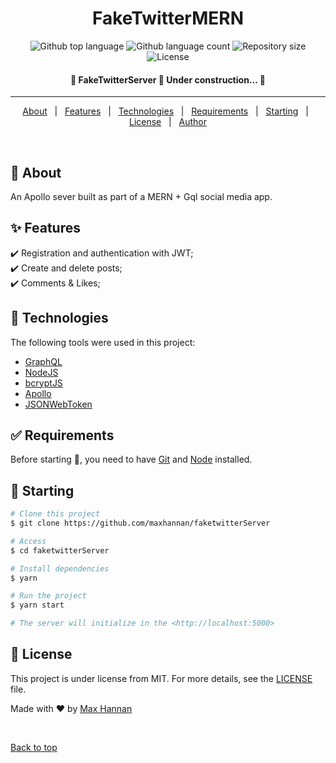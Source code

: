 <h1 align="center">FakeTwitterMERN</h1>

<p align="center">
  <img alt="Github top language" src="https://img.shields.io/github/languages/top/maxhannan/faketwitterServer?color=56BEB8">

  <img alt="Github language count" src="https://img.shields.io/github/languages/count/maxhannan/faketwitterServer?color=56BEB8">

  <img alt="Repository size" src="https://img.shields.io/github/repo-size/maxhannan/faketwitterServer?color=56BEB8">

  <img alt="License" src="https://img.shields.io/github/license/maxhannan/faketwitterServer?color=56BEB8">

  <!-- <img alt="Github issues" src="https://img.shields.io/github/issues/{{YOUR_GITHUB_USERNAME}}/faketwittermern?color=56BEB8" /> -->

  <!-- <img alt="Github forks" src="https://img.shields.io/github/forks/{{YOUR_GITHUB_USERNAME}}/faketwittermern?color=56BEB8" /> -->

  <!-- <img alt="Github stars" src="https://img.shields.io/github/stars/{{YOUR_GITHUB_USERNAME}}/faketwittermern?color=56BEB8" /> -->
</p>

<!-- Status -->

<h4 align="center"> 
	🚧  FakeTwitterServer 🚀 Under construction...  🚧
</h4>

<hr>

<p align="center">
  <a href="#dart-about">About</a> &#xa0; | &#xa0; 
  <a href="#sparkles-features">Features</a> &#xa0; | &#xa0;
  <a href="#rocket-technologies">Technologies</a> &#xa0; | &#xa0;
  <a href="#white_check_mark-requirements">Requirements</a> &#xa0; | &#xa0;
  <a href="#checkered_flag-starting">Starting</a> &#xa0; | &#xa0;
  <a href="#memo-license">License</a> &#xa0; | &#xa0;
  <a href="https://github.com/{{YOUR_GITHUB_USERNAME}}" target="_blank">Author</a>
</p>

<br>

## :dart: About

An Apollo sever built as part of a MERN + Gql social media app.

## :sparkles: Features

:heavy_check_mark: Registration and authentication with JWT;\
:heavy_check_mark: Create and delete posts;\
:heavy_check_mark: Comments & Likes;

## :rocket: Technologies

The following tools were used in this project:

- [GraphQL](https://graphql.org/)
- [NodeJS](https://nodejs.org/en/)
- [bcryptJS](https://www.npmjs.com/package/bcrypt)
- [Apollo](https://www.apollographql.com/)
- [JSONWebToken](https://www.npmjs.com/package/jsonwebtoken)

## :white_check_mark: Requirements

Before starting :checkered_flag:, you need to have [Git](https://git-scm.com) and [Node](https://nodejs.org/en/) installed.

## :checkered_flag: Starting

```bash
# Clone this project
$ git clone https://github.com/maxhannan/faketwitterServer

# Access
$ cd faketwitterServer

# Install dependencies
$ yarn

# Run the project
$ yarn start

# The server will initialize in the <http://localhost:5000>
```

## :memo: License

This project is under license from MIT. For more details, see the [LICENSE](LICENSE.md) file.

Made with :heart: by <a href="https://github.com/maxhannan" target="_blank">Max Hannan</a>

&#xa0;

<a href="#top">Back to top</a>
